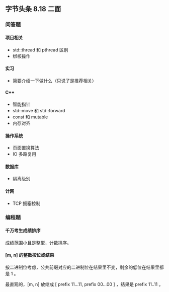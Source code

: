 ## 字节头条 8.18 二面

### 问答题

#### 项目相关

- std::thread 和 pthread 区别
- 绑核操作

#### 实习

- 简要介绍一下做什么（只说了是推荐相关）

#### C++

- 智能指针
- std::move 和 std::forward
- const 和 mutable
- 内存对齐

#### 操作系统

- 页面置换算法
- IO 多路复用

#### 数据库

- 隔离级别

#### 计网

- TCP 拥塞控制

### 编程题

#### 千万考生成绩排序

成绩范围小且是整型，计数排序。

#### [m, n] 的整数按位或结果

按二进制位考虑，公共前缀对应的二进制位在结果里不变，剩余的低位在结果里都是 1 。

最直观的，[m, n] 放缩成 [ prefix 11...11, prefix 00...00 ] ，结果是 prefix 11..11 。